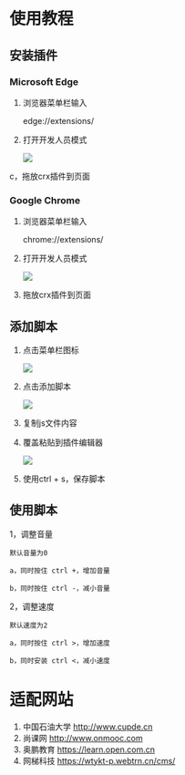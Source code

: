 # 使用教程

## 安装插件

### Microsoft Edge

1. 浏览器菜单栏输入

    edge://extensions/

2. 打开开发人员模式

    ![](todo1.png)

c，拖放crx插件到页面

### Google Chrome

1. 浏览器菜单栏输入

    chrome://extensions/

2. 打开开发人员模式

    ![](todo5.png)

3. 拖放crx插件到页面

## 添加脚本

1. 点击菜单栏图标

    ![](todo2.png)

2. 点击添加脚本

    ![](todo3.png)

3. 复制js文件内容

4. 覆盖粘贴到插件编辑器
    
    ![](todo4.png)

5. 使用ctrl + s，保存脚本

## 使用脚本

1，调整音量

    默认音量为0

    a，同时按住 ctrl +，增加音量

    b，同时按住 ctrl -，减小音量

2，调整速度

    默认速度为2

    a，同时按住 ctrl >，增加速度

    b，同时安装 ctrl <，减小速度

# 适配网站

1. 中国石油大学 http://www.cupde.cn
2. 尚课网 http://www.onmooc.com
3. 奥鹏教育 https://learn.open.com.cn
4. 网梯科技 https://wtykt-p.webtrn.cn/cms/
